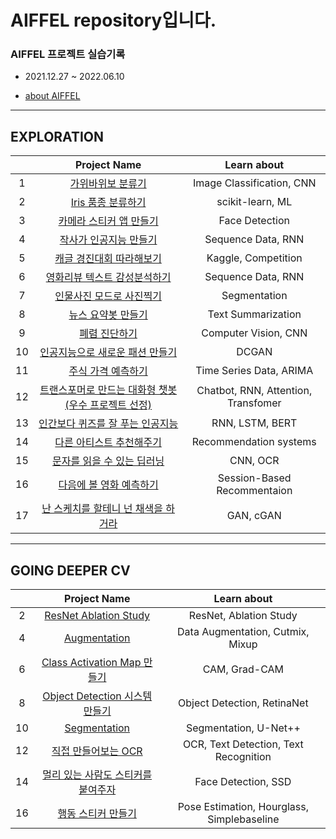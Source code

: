# AIFFEL repository입니다.

### AIFFEL 프로젝트 실습기록

* 2021.12.27 ~ 2022.06.10

* [about AIFFEL](https://aiffel.io/)

---
## EXPLORATION

|  |               Project Name               |       Learn about       |
|:--:|:---------------------------------------------:|:----------------------:|
|1|[가위바위보 분류기](./Exploration/[01]rock_scissor_paper.ipynb)            |Image Classification, CNN|
|2|[Iris 품종 분류하기](./Exploration/[02]sklearn_datasets_classification.ipynb)           |scikit-learn, ML        |
|3|[카메라 스티커 앱 만들기](./Exploration/[03]sticker_app.ipynb)       |Face Detection          |
|4|[작사가 인공지능 만들기](./Exploration/[04]lyricist.ipynb)        |Sequence Data, RNN     |
|5|[캐글 경진대회 따라해보기](./Exploration/[05]my_first_kaggle.ipynb)      |Kaggle, Competition    |
|6|[영화리뷰 텍스트 감성분석하기](./Exploration/[06]sentiment_classification.ipynb)  |Sequence Data, RNN      |
|7|[인물사진 모드로 사진찍기](./Exploration/[07]human_segmentation.ipynb)      |Segmentation           |
|8|[뉴스 요약봇 만들기](./Exploration/[08]news_summarization.ipynb)           |Text Summarization     |
|9|[폐렴 진단하기](./Exploration/[09]pneumonia_diagnosis.ipynb)                |Computer Vision, CNN   |
|10|[인공지능으로 새로운 패션 만들기](./Exploration/[10]dcgan_newimage.ipynb) |DCGAN                  |
|11|[주식 가격 예측하기](./Exploration/[11]stock_prediction.ipynb)           |Time Series Data, ARIMA|
|12|[트랜스포머로 만드는 대화형 챗봇(우수 프로젝트 선정)](./Exploration/[12]transformer_chatbot.ipynb)|Chatbot, RNN, Attention, Transfomer|
|13|[인간보다 퀴즈를 잘 푸는 인공지능](./Exploration/[13]bert_qna.ipynb) |RNN, LSTM, BERT      |
|14|[다른 아티스트 추천해주기](./Exploration/[14]movielens.ipynb)      |Recommendation systems |
|15|[문자를 읽을 수 있는 딥러닝](./Exploration/[15]ocr.ipynb)    |CNN, OCR                |
|16|[다음에 볼 영화 예측하기](./Exploration/[16]movielens_sbr.ipynb)       |Session-Based Recommentaion|
|17|[난 스케치를 할테니 넌 채색을 하거라](./Exploration/[17]segmentation_map.ipynb)|GAN, cGAN           |

---
## GOING DEEPER CV

|    |               Project Name               |         Learn about         |
|:--:|:------------------------------------------------:|:---------------------------------:|
|2|[ResNet Ablation Study](./Going_Deeper_CV/[02]Resnet_Ablation_Study.ipynb)        |ResNet, Ablation Study             |
|4|[Augmentation](./Going_Deeper_CV/[04]cutmix_vs_mixup.ipynb)               |Data Augmentation, Cutmix, Mixup   |
|6|[Class Activation Map 만들기](./Going_Deeper_CV/[06]class_activation_map.ipynb)  |CAM, Grad-CAM                       |
|8|[Object Detection 시스템 만들기](./Going_Deeper_CV/[08]object_detection.ipynb)|Object Detection, RetinaNet        |
|10|[Segmentation](./Going_Deeper_CV/[10]sementic_segmentation.ipynb)               |Segmentation, U-Net++              |
|12|[직접 만들어보는 OCR](./Going_Deeper_CV/[12]crnn_ocr.ipynb)           |OCR, Text Detection, Text Recognition|
|14|[멀리 있는 사람도 스티커를 붙여주자](./Going_Deeper_CV/[14]ssd_face_detection.ipynb)|Face Detection, SSD               |
|16|[행동 스티커 만들기](./Going_Deeper_CV/[16]human_pose_estimation.ipynb)            |Pose Estimation, Hourglass, Simplebaseline|


